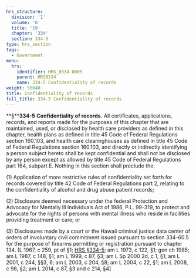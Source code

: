 ```yaml
---
hrs_structure:
  division: '1'
  volume: '6'
  title: '19'
  chapter: '334'
  section: 334-5
type: hrs_section
tags:
  - Government
menu:
  hrs:
    identifier: HRS_0334-0005
    parent: HRS0334
    name: 334-5 Confidentiality of records
weight: 56040
title: Confidentiality of records
full_title: 334-5 Confidentiality of records
---
```

**§****334-5** **Confidentiality of records.** All certificates, applications, records, and reports made for the purposes of this chapter that are maintained, used, or disclosed by health care providers as defined in this chapter, health plans as defined in title 45 Code of Federal Regulations section 160.103, and health care clearinghouses as defined in title 45 Code of Federal Regulations section 160.103, and directly or indirectly identifying a person subject hereto shall be kept confidential and shall not be disclosed by any person except as allowed by title 45 Code of Federal Regulations part 164, subpart E. Nothing in this section shall preclude the:

(1) Application of more restrictive rules of confidentiality set forth for records covered by title 42 Code of Federal Regulations part 2, relating to the confidentiality of alcohol and drug abuse patient records;

(2) Disclosure deemed necessary under the federal Protection and Advocacy for Mentally Ill Individuals Act of 1986, P.L. 99-319, to protect and advocate for the rights of persons with mental illness who reside in facilities providing treatment or care; or

(3) Disclosures made by a court or the Hawaii criminal justice data center of orders of involuntary civil commitment issued pursuant to section 334-60.5 for the purpose of firearms permitting or registration pursuant to chapter 134\. [L 1967, c 259, pt of §1; [HRS §334-5](/title-19/chapter-334/section-334-5/); am L 1973, c 122, §1; gen ch 1985; am L 1987, c 148, §1; am L 1999, c 87, §3; am L Sp 2000 2d, c 1, §1; am L 2001, c 244, §§3, 6; am L 2003, c 204, §8; am L 2004, c 22, §1; am L 2008, c 98, §2; am L 2014, c 87, §3 and c 214, §4]
